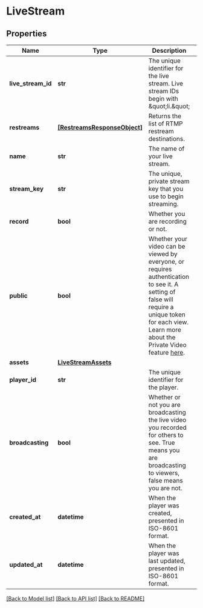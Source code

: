 # LiveStream

## Properties
Name | Type | Description | Notes
------------ | ------------- | ------------- | -------------
**live_stream_id** | **str** | The unique identifier for the live stream. Live stream IDs begin with \&quot;li.\&quot; | 
**restreams** | [**[RestreamsResponseObject]**](RestreamsResponseObject.md) | Returns the list of RTMP restream destinations. | 
**name** | **str** | The name of your live stream. | [optional] 
**stream_key** | **str** | The unique, private stream key that you use to begin streaming. | [optional] 
**record** | **bool** | Whether you are recording or not. | [optional] 
**public** | **bool** | Whether your video can be viewed by everyone, or requires authentication to see it. A setting of false will require a unique token for each view. Learn more about the Private Video feature [here](https://docs.api.video/docs/private-videos). | [optional] 
**assets** | [**LiveStreamAssets**](LiveStreamAssets.md) |  | [optional] 
**player_id** | **str** | The unique identifier for the player. | [optional] 
**broadcasting** | **bool** | Whether or not you are broadcasting the live video you recorded for others to see. True means you are broadcasting to viewers, false means you are not. | [optional] 
**created_at** | **datetime** | When the player was created, presented in ISO-8601 format. | [optional] 
**updated_at** | **datetime** | When the player was last updated, presented in ISO-8601 format. | [optional] 

[[Back to Model list]](../README.md#documentation-for-models) [[Back to API list]](../README.md#documentation-for-api-endpoints) [[Back to README]](../README.md)


